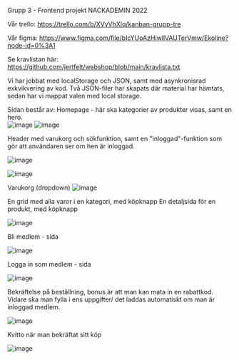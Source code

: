 Grupp 3 - Frontend projekt NACKADEMIN 2022

Vår trello:
https://trello.com/b/XVyVhXlq/kanban-grupp-tre

Vår figma: 
https://www.figma.com/file/bIcYUoAzHiwllVAUTerVmw/Ekoline?node-id=0%3A1

Se kravlistan här:
https://github.com/jertfelt/webshop/blob/main/kravlista.txt

Vi har jobbat med localStorage och JSON, samt med asynkronisrad exkvikvering av kod. 
Två JSON-filer har skapats där material har hämtats, sedan har vi mappat valen med local storage.

Sidan består av:
 Homepage - här ska kategorier av produkter visas, samt en hero. <br>
![image](https://user-images.githubusercontent.com/30622818/155895907-8355aece-4f7f-40bd-9fb3-47173ec07e26.png)
![image](https://user-images.githubusercontent.com/30622818/155897280-c769e480-2133-4b7a-a085-f39740d98448.png)
 

 Header med varukorg och sökfunktion, samt en "inloggad"-funktion som gör att användaren ser om hen är inloggad.

![image](https://user-images.githubusercontent.com/30622818/155897556-62ce9cda-4be8-4594-ad80-adce87a1ee4c.png)

![image](https://user-images.githubusercontent.com/30622818/155897335-0206b6d3-b870-42d5-aa9c-0a53860518d8.png)

 Varukorg (dropdown)
![image](https://user-images.githubusercontent.com/30622818/155897298-20845b4d-7224-4654-bab8-0649a83a7852.png)


 En grid med alla varor i en kategori, med köpknapp
 En detaljsida för en produkt, med köpknapp
 
![image](https://user-images.githubusercontent.com/30622818/155897432-727bd8eb-6a3a-4ef5-aa41-bbab07381d7d.png)


 Bli medlem - sida
 
 ![image](https://user-images.githubusercontent.com/30622818/155897464-b7d1264c-d2bb-409d-80de-bf83355bb8e9.png)
 
  Logga in som medlem - sida
  
![image](https://user-images.githubusercontent.com/30622818/155897321-a1ae38e5-519d-48d0-ba7d-f3a690d59378.png)


 Bekräftelse på beställning, bonus är att man kan mata in en rabattkod. 
Vidare ska man fylla i ens uppgifter/ det laddas automatiskt om man är inloggad medlem.

![image](https://user-images.githubusercontent.com/30622818/155897469-75264aac-b868-4161-86d0-661175a860dd.png)

 Kvitto när man bekräftat sitt köp

![image](https://user-images.githubusercontent.com/30622818/156028766-fcf25760-f310-4cd4-8c45-acd2530e6eea.png)











